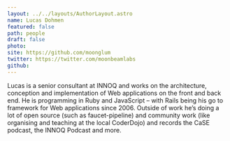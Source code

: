```yaml
---
layout: ../../layouts/AuthorLayout.astro
name: Lucas Dohmen
featured: false
path: people
draft: false
photo: 
site: https://github.com/moonglum
twitter: https://twitter.com/moonbeamlabs
github: 
---
```


Lucas is a senior consultant at INNOQ and works on the architecture, conception and implementation of Web applications on the front and back end. He is programming in Ruby and JavaScript – with Rails being his go to framework for Web applications since 2006. Outside of work he’s doing a lot of open source (such as faucet-pipeline) and community work (like organising and teaching at the local CoderDojo) and records the CaSE podcast, the INNOQ Podcast and more.